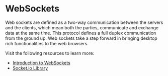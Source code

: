 # WebSockets

Web sockets are defined as a two-way communication between the servers and the clients, which mean both the parties, communicate and exchange data at the same time. This protocol defines a full duplex communication from the ground up. Web sockets take a step forward in bringing desktop rich functionalities to the web browsers.

Visit the following resources to learn more:

- [Introduction to WebSockets](https://www.tutorialspoint.com/websockets/index.htm)
- [Socket.io Library](https://socket.io/)

